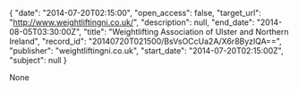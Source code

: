 {
  "date": "2014-07-20T02:15:00", 
  "open_access": false, 
  "target_url": "http://www.weightliftingni.co.uk/", 
  "description": null, 
  "end_date": "2014-08-05T03:30:00Z", 
  "title": "Weightlifting Association of Ulster and Northern Ireland", 
  "record_id": "20140720T021500/BsVsOCcUa2A/X6r8ByzlQA==", 
  "publisher": "weightliftingni.co.uk", 
  "start_date": "2014-07-20T02:15:00Z", 
  "subject": null
}

None
